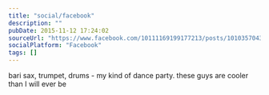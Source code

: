```yaml
---
title: "social/facebook"
description: ""
pubDate: 2015-11-12 17:24:02
sourceUrl: "https://www.facebook.com/10111169199177213/posts/10103570433759023"
socialPlatform: "Facebook"
tags: []
---
```


bari sax, trumpet, drums - my kind of dance party. these guys are cooler than I will ever be


